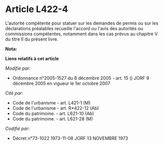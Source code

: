 # Article L422-4

L'autorité compétente pour statuer sur les demandes de permis ou sur les déclarations préalables recueille l'accord ou l'avis
des autorités ou commissions compétentes, notamment dans les cas prévus au chapitre V du titre II du présent livre.

**Nota:**



**Liens relatifs à cet article**

_Modifié par_:

  - Ordonnance n°2005-1527 du 8 décembre 2005 - art. 15 () JORF 9 décembre 2005 en vigueur le 1er octobre 2007

_Cité par_:

  - Code de l'urbanisme - art. L421-1 (M)
  - Code de l'urbanisme - art. R*422-12 (Ab)
  - Code du patrimoine. - art. L621-10 (Ab)
  - Code du patrimoine. - art. L621-28 (M)

_Codifié par_:

  - Décret n°73-1022 1973-11-08 JORF 13 NOVEMBRE 1973
